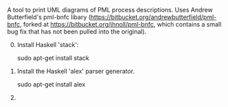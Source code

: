 A tool to print UML diagrams of PML process descriptions.  Uses Andrew
Butterfield's pml-bnfc libary
(https://bitbucket.org/andrewbutterfield/pml-bnfc, forked at
https://bitbucket.org/jhnoll/pml-bnfc, which contains a small bug fix
that has not been pulled into the original).

0. Install Haskell 'stack':

    sudo apt-get install stack
    
1. Install the Haskell 'alex' parser generator.

    sudo apt-get install alex
    
2. 
